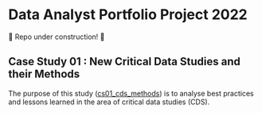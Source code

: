 # Data Analyst Portfolio Project 2022
🚧 Repo under construction! 🚧 

## Case Study 01 : New Critical Data Studies and their Methods
The purpose of this study ([cs01_cds_methods](cs01_cds_methods)) is to analyse best practices and lessons learned in the area of critical data studies (CDS).
